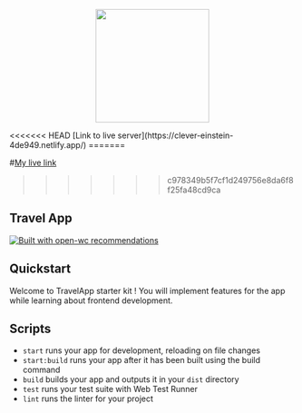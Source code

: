 <p align="center">
  <img width="200" src="https://open-wc.org/hero.png"></img>
</p>
<<<<<<< HEAD
[Link to live server](https://clever-einstein-4de949.netlify.app/)
=======


#[My live link](https://clever-einstein-4de949.netlify.app/)
>>>>>>> c978349b5f7cf1d249756e8da6f8f25fa48cd9ca
## Travel App

[![Built with open-wc recommendations](https://img.shields.io/badge/built%20with-open--wc-blue.svg)](https://github.com/open-wc)

## Quickstart

Welcome to TravelApp starter kit ! You will implement features for the app while learning about frontend development. 

## Scripts

- `start` runs your app for development, reloading on file changes
- `start:build` runs your app after it has been built using the build command
- `build` builds your app and outputs it in your `dist` directory
- `test` runs your test suite with Web Test Runner
- `lint` runs the linter for your project
